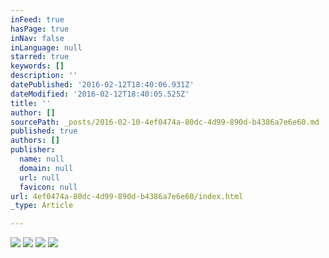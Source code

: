```yaml
---
inFeed: true
hasPage: true
inNav: false
inLanguage: null
starred: true
keywords: []
description: ''
datePublished: '2016-02-12T18:40:06.931Z'
dateModified: '2016-02-12T18:40:05.525Z'
title: ''
author: []
sourcePath: _posts/2016-02-10-4ef0474a-80dc-4d99-890d-b4386a7e6e60.md
published: true
authors: []
publisher:
  name: null
  domain: null
  url: null
  favicon: null
url: 4ef0474a-80dc-4d99-890d-b4386a7e6e60/index.html
_type: Article

---
```

![](https://the-grid-user-content.s3-us-west-2.amazonaws.com/d13287c5-fb93-4831-9dc4-6b1b8e99a752.jpg)
![](https://the-grid-user-content.s3-us-west-2.amazonaws.com/afb2339f-738c-4dbe-bd81-263413450561.jpg)
![](https://the-grid-user-content.s3-us-west-2.amazonaws.com/516cf4c5-3766-427b-a63a-17cf6fd3f211.jpg)
![](https://the-grid-user-content.s3-us-west-2.amazonaws.com/14881bd4-92a1-4db9-bae2-d1a08541719a.jpg)